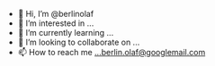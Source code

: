 - 👋 Hi, I’m @berlinolaf
- 👀 I’m interested in ...
- 🌱 I’m currently learning ...
- 💞️ I’m looking to collaborate on ...
- 📫 How to reach me ...berlin.olaf@googlemail.com

<!---
berlinolaf/berlinolaf is a ✨ special ✨ repository because its `README.md` (this file) appears on your GitHub profile.
You can click the Preview link to take a look at your changes.
--->

